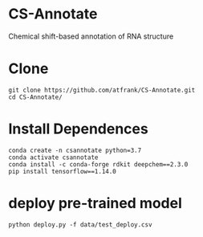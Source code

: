 # CS-Annotate
 Chemical shift-based annotation of RNA structure

# Clone
```
git clone https://github.com/atfrank/CS-Annotate.git
cd CS-Annotate/
```

# Install Dependences
```
conda create -n csannotate python=3.7
conda activate csannotate
conda install -c conda-forge rdkit deepchem==2.3.0
pip install tensorflow==1.14.0
```

# deploy pre-trained model
```
python deploy.py -f data/test_deploy.csv
```